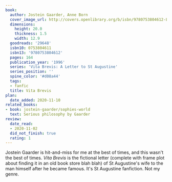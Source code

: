 ```yaml
---
book:
  author: Jostein Gaarder, Anne Born
  cover_image_url: http://covers.openlibrary.org/b/isbn/9780753804612-L.jpg
  dimensions:
    height: 20.0
    thickness: 1.5
    width: 12.9
  goodreads: '29648'
  isbn10: 0753804611
  isbn13: '9780753804612'
  pages: 164
  publication_year: '1996'
  series: 'Vita Brevis: A Letter to St Augustine'
  series_position: ''
  spine_color: '#d08a44'
  tags:
  - fanfic
  title: Vita Brevis
plan:
  date_added: 2020-11-10
related_books:
- book: jostein-gaarder/sophies-world
  text: Serious philosophy by Gaarder
review:
  date_read:
  - 2020-11-02
  did_not_finish: true
  rating: 1
---
```


Jostein Gaarder is hit-and-miss for me at the best of times, and this wasn't the best of times. *Vita Brevis* is the
fictional letter (complete with frame plot about finding it in an old book store blah blah) of St Augustine's wife to
the man himself after he became famous. It's St Augustine fanfiction. Not my genre.
